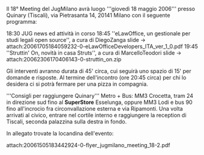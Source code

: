 Il 18° Meeting del JugMilano avrà luogo 
'''giovedì 18 maggio 2006'''
presso Quinary (Tiscali), via Pietrasanta 14, 20141 Milano
con il seguente programma:

18:30 JUG news ed attività in corso
18:45 ''eLawOffice, un gestionale per studi legali open source'', a cura di DiegoZanga
slide -> attach:20061705184059232-0-eLawOfficeDevelopers_ITA_ver_1_0.pdf
19:45 ''Struttin' On, novità in casa Struts'', a cura di MarcelloTeodori
slide -> attach:20062306170406143-0-struttin_on.zip

Gli interventi avranno durata di 45' circa, cui seguirà uno spazio di 15' per domande e risposte. Al termine dell'incontro (ore 20:45 circa) per chi lo desidera ci si potrà fermare per una pizza in compagnia.

'''Consigli per raggiungere Quinary'''
Metro + Bus: MM3 Crocetta, tram 24 in direzione sud fino al __SuperStore__ Esselunga, oppure MM3 Lodi e bus 90 fino all'incrocio fra circonvallazione esterna e via Ripamonti.
Una volta arrivati al civico, entrare nel cortile interno e raggiungere la  reception di Tiscali, seconda palazzina sulla destra in fondo.

In allegato trovate la locandina dell'evento:

attach:20061505183442924-0-flyer_jugmilano_meeting_18-2.pdf
